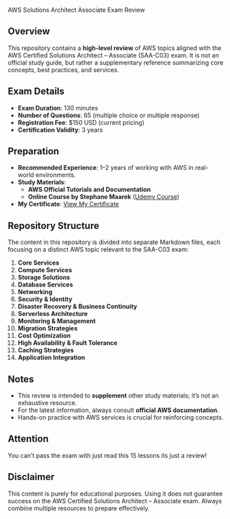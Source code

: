 AWS Solutions Architect Associate Exam Review

## Overview
This repository contains a **high-level review** of AWS topics aligned with the AWS Certified Solutions Architect – Associate (SAA-C03) exam. It is not an official study guide, but rather a supplementary reference summarizing core concepts, best practices, and services.

## Exam Details
- **Exam Duration**: 130 minutes
- **Number of Questions**: 65 (multiple choice or multiple response)
- **Registration Fee**: $150 USD (current pricing)
- **Certification Validity**: 3 years

## Preparation
- **Recommended Experience**: 1–2 years of working with AWS in real-world environments.
- **Study Materials**:
  - **AWS Official Tutorials and Documentation**
  - **Online Course by Stephane Maarek** ([Udemy Course](https://www.udemy.com/course/aws-certified-solutions-architect-associate-saa-c03))
- **My Certificate**: [View My Certificate](https://www.credly.com/badges/86f4e616-897d-43f8-aaa1-b57c7de6a237/public_url)

## Repository Structure
The content in this repository is divided into separate Markdown files, each focusing on a distinct AWS topic relevant to the SAA-C03 exam:
1. **Core Services**
2. **Compute Services**
3. **Storage Solutions**
4. **Database Services**
5. **Networking**
6. **Security & Identity**
7. **Disaster Recovery & Business Continuity**
8. **Serverless Architecture**
9. **Monitoring & Management**
10. **Migration Strategies**
11. **Cost Optimization**
12. **High Availability & Fault Tolerance**
13. **Caching Strategies**
14. **Application Integration**

## Notes
- This review is intended to **supplement** other study materials; it’s not an exhaustive resource.
- For the latest information, always consult **official AWS documentation**.
- Hands-on practice with AWS services is crucial for reinforcing concepts.

## Attention
You can't pass the exam with just read this 15 lessons its just a review!

## Disclaimer
This content is purely for educational purposes. Using it does not guarantee success on the AWS Certified Solutions Architect – Associate exam. Always combine multiple resources to prepare effectively.

